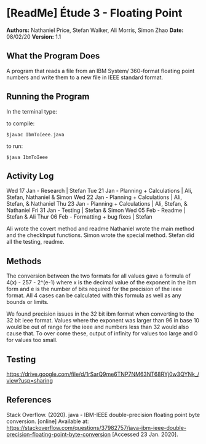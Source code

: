 [ReadMe] Étude 3 -  Floating Point 
===
**Authors:** Nathaniel Price, Stefan Walker, Ali Morris, Simon Zhao
**Date:** 08/02/20
**Version:** 1.1


## What the Program Does
A program that reads a file from an IBM System/ 360-format floating point numbers and write them to a new file  in IEEE standard format. 


## Running the Program 

In the terminal type:

to compile:

```$javac IbmToIeee.java```

to run:

```$java IbmToIeee```

## Activity Log
Wed 17 Jan - Research | Stefan
Tue 21 Jan - Planning + Calculations | Ali, Stefan, Nathaniel & Simon
Wed 22 Jan - Planning + Calculations | Ali, Stefan, & Nathaniel
Thu 23 Jan - Planning + Calculations | Ali, Stefan,  & Nathaniel
Fri 31 Jan - Testing | Stefan & Simon
Wed 05 Feb - Readme | Stefan & Ali 
Thur 06 Feb - Formatting + bug fixes | Stefan

Ali wrote the covert method and readme
Nathaniel wrote the main method and the checkInput functions.
Simon wrote the special method.
Stefan did all the testing, readme.

## Methods

The conversion between the two formats for all values gave a formula of 4(x) - 257 - 2^(e-1) where x is the decimal value of the exponent in the ibm form and e is the number of bits required for the precision of the ieee format. All 4 cases can be calculated with this formula as well as any bounds or limits. 

We found precision issues in the 32 bit ibm format when converting to the 32 bit ieee format. Values where the exponent was larger than 96 in base 10 would be out of range for the ieee and numbers less than 32 would also cause that. To over come these, output of infinity for values too large and 0 for values too small. 

## Testing 

https://drive.google.com/file/d/1rSarQ9me6TNP7NM63NT68RYj0w3QYNk_/view?usp=sharing

## References

Stack Overflow. (2020). java - IBM-IEEE double-precision floating point byte conversion. [online] Available at: https://stackoverflow.com/questions/37982757/java-ibm-ieee-double-precision-floating-point-byte-conversion [Accessed 23 Jan. 2020].



